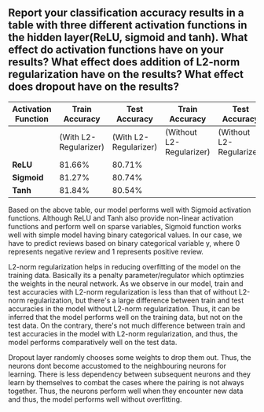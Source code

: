 Report your classification accuracy results in a table with three different activation functions in the hidden layer(ReLU, sigmoid and tanh). What effect do activation functions have on your results? What effect does addition of L2-norm regularization have on the results? What effect does dropout have on the results?
---------------------------------------------------------------------------------------------------------------------------------------------------

<table>
<thead><tr><th>Activation Function</th><th>Train Accuracy</th><th>Test Accuracy</th><th>Train Accuracy</th><th>Test Accuracy</th></tr></thead><tbody>
 <tr><td>&nbsp;</td><td>(With L2-Regularizer)</td><td>(With L2-Regularizer)</td><td>(Without L2-Regularizer)</td><td>(Without L2-Regularizer)</td></tr>
 <tr><td><b>ReLU</b></td><td>81.66%</td><td>80.71%</td><td>&nbsp;</td><td>&nbsp;</td></tr>
 <tr><td><b>Sigmoid</b></td><td>81.27%</td><td>80.74%</td><td>&nbsp;</td><td>&nbsp;</td></tr>
 <tr><td><b>Tanh</b></td><td>81.84%</td><td>80.54%</td><td>&nbsp;</td><td></td></tr>
</tbody></table>


Based on the above table, our model performs well with Sigmoid activation functions. Although ReLU and Tanh also provide non-linear activation functions and perform well on sparse variables, Sigmoid function works well with simple model having binary categorical values. In our case, we have to predict reviews based on binary categorical variable y, where 0 represents negative review and 1 represents positive review. 

L2-norm regularization helps in reducing overfitting of the model on the training data. Basically its a penalty parameter/regulator which optimzies the weights in the neural network. As we observe in our model, train and test accuracies with L2-norm regularization is less than that of without L2-norm regularization, but there's a large difference between train and test accuracies in the model without L2-norm regularization. Thus, it can be inferred that the model performs well on the training data, but not on the test data. On the contrary, there's not much difference between train and test accuracies in the model with L2-norm regularization, and thus, the model performs comparatively well on the test data.  

Dropout layer randomly chooses some weights to drop them out. Thus, the neurons dont become accustomed to the neighbouring neurons for learning. There is less dependency between subsequent neurons and they learn by themselves to combat the cases where the pairing is not always together. Thus, the neurons perform well when they encounter new data and thus, the model performs well without overfitting.

